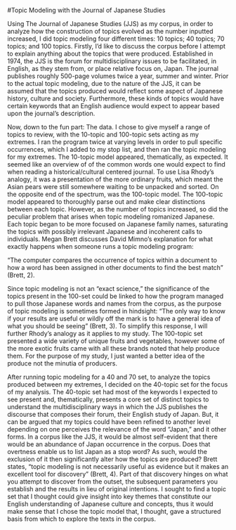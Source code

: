#Topic Modeling with the Journal of Japanese Studies

Using The Journal of Japanese Studies (JJS) as my corpus, in order to analyze how the construction of topics evolved as the number inputted increased, I did topic modeling four different times: 10 topics; 40 topics; 70 topics; and 100 topics. Firstly, I’d like to discuss the corpus before I attempt to explain anything about the topics that were produced. Established in 1974, the JJS is the forum for multidisciplinary issues to be facilitated, in English, as they stem from, or place relative focus on, Japan. The journal publishes roughly 500-page volumes twice a year, summer and winter. Prior to the actual topic modeling, due to the nature of the JJS, it can be assumed that the topics produced would reflect some aspect of Japanese history, culture and society. Furthermore, these kinds of topics would have certain keywords that an English audience would expect to appear based upon the journal’s description. 

Now, down to the fun part: The data. I chose to give myself a range of topics to review, with the 10-topic and 100-topic sets acting as my extremes. I ran the program twice at varying levels in order to pull specific occurrences, which I added to my stop list, and then ran the topic modeling for my extremes. The 10-topic model appeared, thematically, as expected. It seemed like an overview of of the common words one would expect to find when reading a historical/cultural centered journal. To use Lisa Rhody’s analogy, it was a presentation of the more ordinary fruits, which meant the Asian pears were still somewhere waiting to be unpacked and sorted. On the opposite end of the spectrum, was the 100-topic model. The 100-topic model appeared to thoroughly parse out and make clear distinctions between each topic. However, as the number of topics increased, so did the peculiar problem that arises when topic modeling romanized Japanese. Each topic began to be more focused on Japanese family names, saturating the topics with possibly irrelevant Japanese and incoherent calls to individuals. Megan Brett discusses David Mimno’s explanation for what exactly happens when someone runs a topic modeling program: 

“The computer compares the occurrence of topics within a document to how a word has been assigned in other documents to find the best match” (Brett, 2).

Since topic modeling is not an “exact science,” the significance of the topics present in the 100-set could be linked to how the program managed to pull those Japanese words and names from the corpus, as the purpose of topic modeling is sometimes formed in hindsight: “The only way to know if your results are useful or wildly off the mark is to have a general idea of what you should be seeing” (Brett, 3). To simplify this response, I will further Rhody’s analogy as it applies to my study. The 100-topic set presented a wide variety of unique fruits and vegetables, however some of the more exotic fruits came with all these brands noted that help produce them. For the purpose of my study, I just wanted a better idea of the produce not the minutia of producers.

After running topic modeling for a 40 and 70 set, to analyze the topics produced between my extremes, I decided on the 40-topic set for the focus of my analysis. The 40-topic set had most of the keywords I expected to see present and, thematically, presents a core set of distinct topics to understand the multidisciplinary ways in which the JJS publishes the discourse that composes their forum, their English study of Japan. But, it can be argued that my topics could have been refined to another level depending on one perceives the relevance of the word “Japan,” and it other forms. In a corpus like the JJS, it would be almost self-evident that there would be an abundance of Japan occurrence in the corpus. Does that overtness enable us to list Japan as a stop word? As such, would the exclusion of it then significantly alter how the topics are produced? Brett states, “topic modeling is not necessarily useful as evidence but it makes an excellent tool for discovery” (Brett, 4). Part of that discovery hinges on what you attempt to discover from the outset, the subsequent parameters you establish and the results in lieu of original intentions. I sought to find a topic set that I thought could give insight into key themes that constitute our English understanding of Japanese culture and concepts, thus it would make sense that I chose the topic model that, I thought, gave a structured basis from which to explore the texts in the corpus. 
